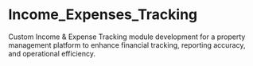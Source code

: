 # Income_Expenses_Tracking
Custom Income &amp; Expense Tracking module development for a property management platform to enhance financial tracking, reporting accuracy, and operational efficiency.
